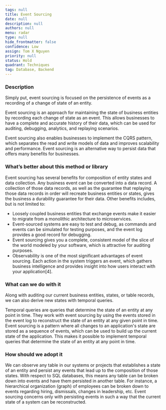 ```yaml
---
tags: null
title: Event Sourcing
date: null
description: null
authors: null
menu: radar
type: null
hide_frontmatter: false
confidence: Low
assign: Tom X Nguyen
priority: null
status: Hold
quadrant: Techniques
tag: Database, Backend
---
```


<!-- table_of_contents 2d7c73db-9777-4311-ba52-65704e503860 -->

### Description
Simply put, event sourcing is focused on the persistence of events as a recording of a change of state of an entity. 

Event sourcing is an approach for maintaining the state of business entities by recording each change of state as an event. This allows businesses to have a complete and accurate history of their data, which can be used for auditing, debugging, analytics, and replaying scenarios.

Event sourcing also enables businesses to implement the CQRS pattern, which separates the read and write models of data and improves scalability and performance. Event sourcing is an alternative way to persist data that offers many benefits for businesses.

### What’s better about this method or library
Event sourcing has several benefits for composition of entity states and data collection. Any business event can be converted into a data record. A collection of those data records, as well as the guarantee that replaying those data records in order will recreate business entities or states, gives the business a durability guarantee for their data. Other benefits includes, but is not limited to:

* Loosely coupled business entities that exchange events make it easier to migrate from a monolithic architecture to microservices.
* Event-sourced systems are easy to test and debug, as commands and events can be simulated for testing purposes, and the event log provides a good record for debugging.
* Event sourcing gives you a complete, consistent model of the slice of the world modeled by your software, which is attractive for auditing purposes.
* Observability is one of the most significant advantages of event sourcing. Each action in the system triggers an event, which gathers business intelligence and provides insight into how users interact with your application[4].

### What can we do with it
Along with auditing our current business entities, states, or table records, we can also derive new states with temporal queries.

Temporal queries are queries that determine the state of an entity at any point in time. They work with event sourcing by using the events stored in the event log to reconstruct the state of an entity at any given point in time. Event sourcing is a pattern where all changes to an application's state are stored as a sequence of events, which can be used to build up the current state of the application. This makes it possible to implement temporal queries that determine the state of an entity at any point in time. 

### How should we adopt it
We can observe any table in our systems or projects that establishes a state of an entity and persist any events that lead up to the composition of those states. With respect to SQL databases, this means any table can be broken down into events and have them persisted in another table. For instance, a hierarchical organization (graph) of employees can be broken down to events regarding hiring, dismissals, changes in leadership, etc. Event sourcing concerns only with persisting events in such a way that the current state of a system can be reconstructed.

<!-- child_database 91cbf2a6-ff37-4707-9d6d-dcb053b8e225 -->
